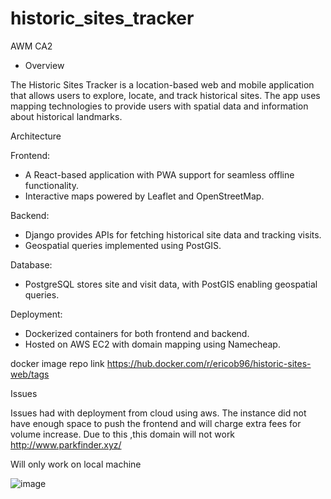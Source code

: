 # historic_sites_tracker
 AWM CA2


- Overview
  
The Historic Sites Tracker is a location-based web and mobile application that allows users to explore, locate, and track historical sites. The app uses mapping technologies to provide users with spatial data and information about historical landmarks.

Architecture

Frontend:

- A React-based application with PWA support for seamless offline functionality.
- Interactive maps powered by Leaflet and OpenStreetMap.

  
Backend:

- Django provides APIs for fetching historical site data and tracking visits.
- Geospatial queries implemented using PostGIS.

  
Database:

- PostgreSQL stores site and visit data, with PostGIS enabling geospatial queries.

  
Deployment:

- Dockerized containers for both frontend and backend.
- Hosted on AWS EC2 with domain mapping using Namecheap.



 docker image repo link https://hub.docker.com/r/ericob96/historic-sites-web/tags

Issues

Issues had with deployment from cloud using aws. The instance did not have enough space to push the frontend and will charge extra fees for volume increase. Due to this ,this domain will not work http://www.parkfinder.xyz/

Will only work on local machine

 ![image](https://github.com/user-attachments/assets/e094fccc-28cb-4856-9dae-6e8631f51f01)

